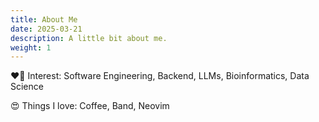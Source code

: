 ```yaml
---
title: About Me
date: 2025-03-21
description: A little bit about me.
weight: 1
---
```


❤️‍🔥 Interest: Software Engineering, Backend, LLMs, Bioinformatics, Data Science

😍 Things I love: Coffee, Band, Neovim
